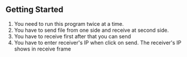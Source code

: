 ## Getting Started

1. You need to run this program twice at a time.
2. You have to send file from one side and receive at second side.
3. You have to receive first after that you can send
4. You have to enter receiver's IP when click on send. The receiver's IP shows in receive frame
